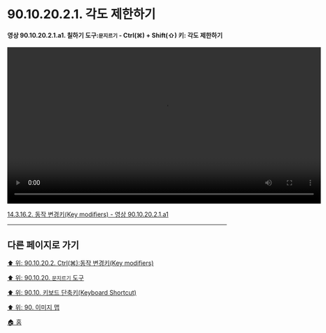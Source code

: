 # 90.10.20.2.1. 각도 제한하기

<a id="90-10-20-02-01-a1"></a>

#### 영상 90.10.20.2.1.a1. 칠하기 도구:`문지르기` - Ctrl(⌘) + Shift(⇧) 키: 각도 제한하기
<video controls="controls" width="720" src="https://github.com/wonder13662/gimp/assets/15767104/462fddf1-76e6-455d-9e45-ba5c42620bed"></video>

[14.3.16.2. 동작 변경키(Key modifiers) - 영상 90.10.20.2.1.a1](./14-03-16-02-key_modifiers.md#90-10-20-02-01-a1)

***

## 다른 페이지로 가기

[⬆️ 위: 90.10.20.2. Ctrl(⌘):동작 변경키(Key modifiers)](./90-10-20-02-00-key_modifier-ctrl.md)

[⬆️ 위: 90.10.20. `문지르기` 도구](./90-10-20-00-perspective_clone.md)

[⬆️ 위: 90.10. 키보드 단축키(Keyboard Shortcut)](./90-10-00-keyboard_shortcut.md)

[⬆️ 위: 90. 이미지 맵](./90-00-image-map.md)

[🏠 홈](./00-home.md)